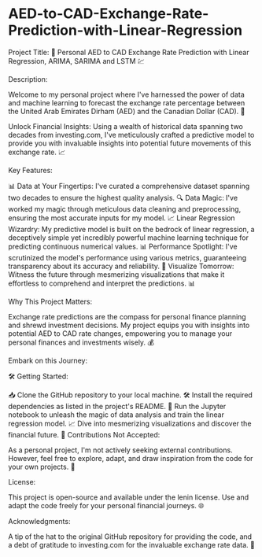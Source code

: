 # AED-to-CAD-Exchange-Rate-Prediction-with-Linear-Regression

Project Title: 💱 Personal AED to CAD Exchange Rate Prediction with Linear Regression, ARIMA, SARIMA and LSTM 💹

Description:

Welcome to my personal project where I've harnessed the power of data and machine learning to forecast the exchange rate percentage between the United Arab Emirates Dirham (AED) and the Canadian Dollar (CAD). 🚀

Unlock Financial Insights: Using a wealth of historical data spanning two decades from investing.com, I've meticulously crafted a predictive model to provide you with invaluable insights into potential future movements of this exchange rate. 📈

Key Features:

📊 Data at Your Fingertips: I've curated a comprehensive dataset spanning two decades to ensure the highest quality analysis.
🔍 Data Magic: I've worked my magic through meticulous data cleaning and preprocessing, ensuring the most accurate inputs for my model.
📈 Linear Regression Wizardry: My predictive model is built on the bedrock of linear regression, a deceptively simple yet incredibly powerful machine learning technique for predicting continuous numerical values.
📊 Performance Spotlight: I've scrutinized the model's performance using various metrics, guaranteeing transparency about its accuracy and reliability.
🌟 Visualize Tomorrow: Witness the future through mesmerizing visualizations that make it effortless to comprehend and interpret the predictions. 📊

Why This Project Matters:

Exchange rate predictions are the compass for personal finance planning and shrewd investment decisions. My project equips you with insights into potential AED to CAD rate changes, empowering you to manage your personal finances and investments wisely. 💰

Embark on this Journey:

🛠️ Getting Started:

📥 Clone the GitHub repository to your local machine.
🛠️ Install the required dependencies as listed in the project's README.
🚀 Run the Jupyter notebook to unleash the magic of data analysis and train the linear regression model.
📈 Dive into mesmerizing visualizations and discover the financial future. 💎
Contributions Not Accepted:

As a personal project, I'm not actively seeking external contributions. However, feel free to explore, adapt, and draw inspiration from the code for your own projects. 🌠

License:

This project is open-source and available under the lenin license. Use and adapt the code freely for your personal financial journeys. 🌐

Acknowledgments:

A tip of the hat to the original GitHub repository for providing the code, and a debt of gratitude to investing.com for the invaluable exchange rate data. 🙌
